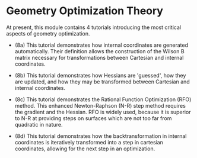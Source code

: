 Geometry Optimization Theory
============================

At present, this module contains 4 tutorials introducing the most critical aspects of geometry optimization.

- (8a) This tutorial demonstrates how internal coordinates are generated automatically.  Their definition allows the construction of the Wilson B matrix necessary for transformations between Cartesian and internal coordinates.

- (8b) This tutorial demonstrates how Hessians are 'guessed', how they are updated, and how they may be transformed between Cartesian and internal coordinates.

- (8c) This tutorial demonstrates the Rational Function Optimization (RFO) method.  This enhanced Newton-Raphson (N-R) step method requires the gradient and the Hessian.  RFO is widely used, because it is superior to N-R at providing steps on surfaces which are not too far from quadratic in nature.

- (8d) This tutorial demonstrates how the backtransformation in internal coordinates is iteratively transformed into a step in cartesian coordinates, allowing for the next step in an optimization.

